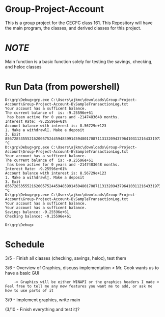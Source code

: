 # Group-Project-Account
This is a group project for the CECFC class 161. This Repository will have the main program, the classes, and derived classes for this project.

# *NOTE*
Main function is a basic function solely for testing the savings, checking, and heloc classes

# Run Data (from powershell)
```
D:\grp\Debug>grp.exe C:\Users\ajkmc\downloads\Group-Project-Account\Group-Project-Account-B\SampleTransactionLog.txt
Your account has a sufficent balance.
The current balance of  is: -9.25596e+61
 has been active for 0 years and -2147483648 months.
Interest Rate: -9.25596e+61%
Account balance with interest is: 8.56729e+123
1. Make a withdrawl. Make a deposit
3. Exit
8567285355521620057524459483991459480170871131320943796410311216433197316881456677415593080196293059213543335420088419352576.000000
^C
D:\grp\Debug>grp.exe C:\Users\ajkmc\downloads\Group-Project-Account\Group-Project-Account-B\SampleTransactionLog.txt
Your account has a sufficent balance.
The current balance of  is: -9.25596e+61
 has been active for 0 years and -2147483648 months.
Interest Rate: -9.25596e+61%
Account balance with interest is: 8.56729e+123
1. Make a withdrawl. Make a deposit
3. Exit
8567285355521620057524459483991459480170871131320943796410311216433197316881456677415593080196293059213543335420088419352576.000000
^C
D:\grp\Debug>grp.exe C:\Users\ajkmc\downloads\Group-Project-Account\Group-Project-Account-B\SampleTransactionLog.txt
Your account has a sufficent balance.
Your account has a sufficent balance.
Savings balance: -9.25596e+61
Checking balance: -9.25596e+61

D:\grp\Debug>
```

# Schedule
3/5 - Finish all classes (checking, savings, heloc), test them

3/6 - Overview of Graphics, discuss implementation < Mr. Cook wants us to have a basic GUI

        -> Graphics will be either WINAPI or the graphics headers I made < Feel free to tell me any new features you want me to add, or ask me how to use parts of it
        
3/9 - Implement graphics, write main

(3/10 - Finish everything and test it)?
